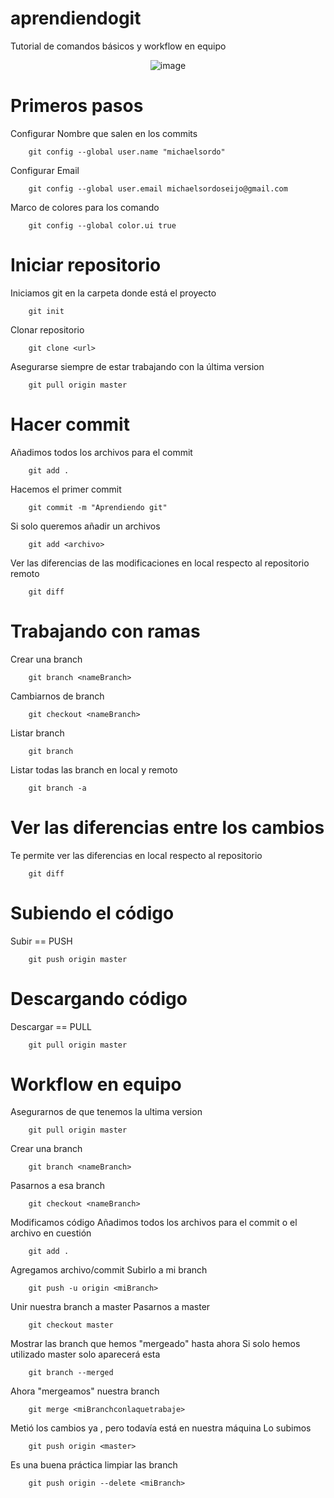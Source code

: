 # aprendiendogit

Tutorial de comandos básicos y workflow en equipo

<span style="display:block;text-align:center">![image](https://user-images.githubusercontent.com/49002900/140984964-8beffbf0-d941-431a-8c71-46083a042aeb.png)</span>

# Primeros pasos

Configurar Nombre que salen en los commits
```ssh
	git config --global user.name "michaelsordo"
```
Configurar Email
```ssh	
	git config --global user.email michaelsordoseijo@gmail.com
```
Marco de colores para los comando
```ssh
	git config --global color.ui true
```

# Iniciar repositorio

Iniciamos git en la carpeta donde está el proyecto
```ssh
	git init
```

Clonar repositorio
```ssh
	git clone <url>
```

Asegurarse siempre de estar trabajando con la última version
```ssh
	git pull origin master
```

# Hacer commit

Añadimos todos los archivos para el commit
```ssh
	git add .
```

Hacemos el primer commit
```ssh
	git commit -m "Aprendiendo git"
```

Si solo queremos añadir un archivos
```ssh
	git add <archivo>
```

Ver las diferencias de las modificaciones en local respecto al repositorio remoto
```ssh
	git diff 
```

# Trabajando con ramas

Crear una branch
```ssh
	git branch <nameBranch>
```

Cambiarnos de branch
```ssh
	git checkout <nameBranch>
```

Listar branch
```ssh
	git branch 
```
Listar todas las branch en local y remoto
```ssh
	git branch -a
```

# Ver las diferencias entre los cambios

Te permite ver las diferencias en local respecto al repositorio
```ssh
	git diff
```

# Subiendo el código

Subir == PUSH
```ssh
	git push origin master
```

# Descargando código

Descargar == PULL
```ssh
	git pull origin master
```


# Workflow en equipo

Asegurarnos de que tenemos la ultima version
```ssh
	git pull origin master
```

Crear una branch
```ssh
	git branch <nameBranch>
```
Pasarnos a esa branch
```ssh
	git checkout <nameBranch>
```
Modificamos código
Añadimos todos los archivos para el commit o el archivo en cuestión
```ssh
	git add .
```
Agregamos archivo/commit
Subirlo a mi branch 
```ssh
	git push -u origin <miBranch>
```
Unir nuestra branch a master
Pasarnos a master
```ssh
	git checkout master
```

Mostrar las branch que hemos "mergeado" hasta ahora
Si solo hemos utilizado master solo aparecerá esta
```ssh
	git branch --merged
```
Ahora "mergeamos" nuestra branch
```ssh
	git merge <miBranchconlaquetrabaje>
```
Metió los cambios ya , pero todavía está en nuestra máquina
Lo subimos
```ssh
	git push origin <master>
```
Es una buena práctica limpiar las branch
```ssh
	git push origin --delete <miBranch>
```


